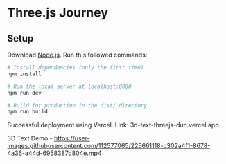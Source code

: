 # Three.js Journey

## Setup
Download [Node.js](https://nodejs.org/en/download/).
Run this followed commands:

``` bash
# Install dependencies (only the first time)
npm install

# Run the local server at localhost:8080
npm run dev

# Build for production in the dist/ directory
npm run build
```


Successful deployment using Vercel. Link: 3d-text-threejs-dun.vercel.app



3D Text Demo - 
https://user-images.githubusercontent.com/112577065/225661118-c302a4f1-8678-4a36-a44d-6958387d804e.mp4
